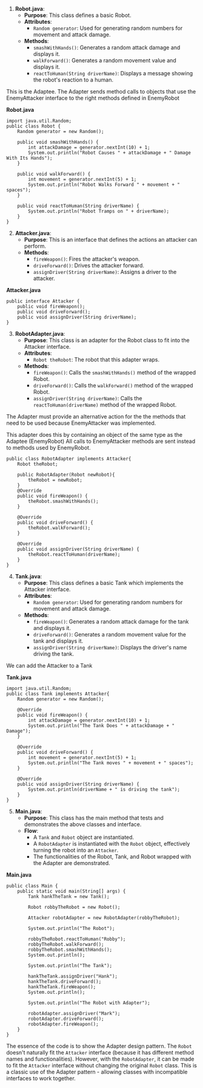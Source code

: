 
1. **Robot.java**:
    - **Purpose**: This class defines a basic Robot.
    - **Attributes**:
      - `Random generator`: Used for generating random numbers for movement and attack damage.
    - **Methods**:
      - `smashWithHands()`: Generates a random attack damage and displays it.
      - `walkForward()`: Generates a random movement value and displays it.
      - `reactToHuman(String driverName)`: Displays a message showing the robot's reaction to a human.

This is the Adaptee. The Adapter sends method calls to objects that use the EnemyAttacker interface to the right methods defined in EnemyRobot

**Robot.java**

```
import java.util.Random;
public class Robot {
    Random generator = new Random();

    public void smashWithHands() {
        int attackDamage = generator.nextInt(10) + 1;
        System.out.println("Robot Causes " + attackDamage + " Damage With Its Hands");
    }

    public void walkForward() {
        int movement = generator.nextInt(5) + 1;
        System.out.println("Robot Walks Forward " + movement + " spaces");
    }

    public void reactToHuman(String driverName) {
        System.out.println("Robot Tramps on " + driverName);
    }
}
```

2. **Attacker.java**:
    - **Purpose**: This is an interface that defines the actions an attacker can perform.
    - **Methods**:
      - `fireWeapon()`: Fires the attacker's weapon.
      - `driveForward()`: Drives the attacker forward.
      - `assignDriver(String driverName)`: Assigns a driver to the attacker.

**Attacker.java**

```
public interface Attacker {
    public void fireWeapon();
    public void driveForward();
    public void assignDriver(String driverName);
}
```

3. **RobotAdapter.java**:
    - **Purpose**: This class is an adapter for the Robot class to fit into the Attacker interface.
    - **Attributes**:
      - `Robot theRobot`: The robot that this adapter wraps.
    - **Methods**:
      - `fireWeapon()`: Calls the `smashWithHands()` method of the wrapped Robot.
      - `driveForward()`: Calls the `walkForward()` method of the wrapped Robot.
      - `assignDriver(String driverName)`: Calls the `reactToHuman(driverName)` method of the wrapped Robot.

The Adapter must provide an alternative action for the the methods that need to be used because EnemyAttacker was implemented.

This adapter does this by containing an object of the same type as the Adaptee (EnemyRobot) All calls to EnemyAttacker methods are sent instead to methods used by EnemyRobot.

```
public class RobotAdapter implements Attacker{
    Robot theRobot;

    public RobotAdapter(Robot newRobot){
        theRobot = newRobot;
    }
    @Override
    public void fireWeapon() {
        theRobot.smashWithHands();
    }

    @Override
    public void driveForward() {
        theRobot.walkForward();
    }

    @Override
    public void assignDriver(String driverName) {
        theRobot.reactToHuman(driverName);
    }
}
```
4. **Tank.java**:
    - **Purpose**: This class defines a basic Tank which implements the Attacker interface.
    - **Attributes**:
      - `Random generator`: Used for generating random numbers for movement and attack damage.
    - **Methods**:
      - `fireWeapon()`: Generates a random attack damage for the tank and displays it.
      - `driveForward()`: Generates a random movement value for the tank and displays it.
      - `assignDriver(String driverName)`: Displays the driver's name driving the tank.


We can add the Attacker to a Tank

**Tank.java**

```
import java.util.Random;
public class Tank implements Attacker{
    Random generator = new Random();

    @Override
    public void fireWeapon() {
        int attackDamage = generator.nextInt(10) + 1;
        System.out.println("The Tank Does " + attackDamage + " Damage");
    }

    @Override
    public void driveForward() {
        int movement = generator.nextInt(5) + 1;
        System.out.println("The Tank moves " + movement + " spaces");
    }

    @Override
    public void assignDriver(String driverName) {
        System.out.println(driverName + " is driving the tank");
    }
}
```

5. **Main.java**:
    - **Purpose**: This class has the main method that tests and demonstrates the above classes and interface.
    - **Flow**:
      - A `Tank` and `Robot` object are instantiated.
      - A `RobotAdapter` is instantiated with the `Robot` object, effectively turning the robot into an `Attacker`.
      - The functionalities of the Robot, Tank, and Robot wrapped with the Adapter are demonstrated.


**Main.java**

```
public class Main {
    public static void main(String[] args) {
        Tank hankTheTank = new Tank();

        Robot robbyTheRobot = new Robot();

        Attacker robotAdapter = new RobotAdapter(robbyTheRobot);

        System.out.println("The Robot");

        robbyTheRobot.reactToHuman("Robby");
        robbyTheRobot.walkForward();
        robbyTheRobot.smashWithHands();
        System.out.println();

        System.out.println("The Tank");

        hankTheTank.assignDriver("Hank");
        hankTheTank.driveForward();
        hankTheTank.fireWeapon();
        System.out.println();

        System.out.println("The Robot with Adapter");

        robotAdapter.assignDriver("Mark");
        robotAdapter.driveForward();
        robotAdapter.fireWeapon();
    }
}
```

The essence of the code is to show the Adapter design pattern. The `Robot` doesn't naturally fit the `Attacker` interface (because it has different method names and functionalities). However, with the `RobotAdapter`, it can be made to fit the `Attacker` interface without changing the original `Robot` class. This is a classic use of the Adapter pattern - allowing classes with incompatible interfaces to work together.

